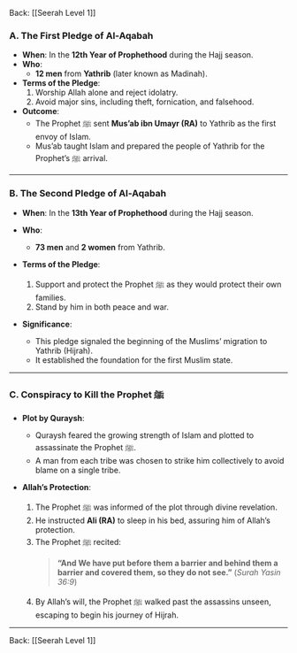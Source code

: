 Back: [[Seerah Level 1]]

### **A. The First Pledge of Al-Aqabah**  
- **When**: In the **12th Year of Prophethood** during the Hajj season.  
- **Who**:  
  - **12 men** from **Yathrib** (later known as Madinah).  
- **Terms of the Pledge**:  
  1. Worship Allah alone and reject idolatry.  
  2. Avoid major sins, including theft, fornication, and falsehood.  
- **Outcome**:  
  - The Prophet ﷺ sent **Mus’ab ibn Umayr (RA)** to Yathrib as the first envoy of Islam.  
  - Mus’ab taught Islam and prepared the people of Yathrib for the Prophet’s ﷺ arrival.  

---

### **B. The Second Pledge of Al-Aqabah**  
- **When**: In the **13th Year of Prophethood** during the Hajj season.  
- **Who**:  
  - **73 men** and **2 women** from Yathrib.  
- **Terms of the Pledge**:  
  1. Support and protect the Prophet ﷺ as they would protect their own families.  
  2. Stand by him in both peace and war.  

- **Significance**:  
  - This pledge signaled the beginning of the Muslims’ migration to Yathrib (Hijrah).  
  - It established the foundation for the first Muslim state.  

---

### **C. Conspiracy to Kill the Prophet ﷺ**  
- **Plot by Quraysh**:  
  - Quraysh feared the growing strength of Islam and plotted to assassinate the Prophet ﷺ.  
  - A man from each tribe was chosen to strike him collectively to avoid blame on a single tribe.  

- **Allah’s Protection**:  
  1. The Prophet ﷺ was informed of the plot through divine revelation.  
  2. He instructed **Ali (RA)** to sleep in his bed, assuring him of Allah’s protection.  
  3. The Prophet ﷺ recited:  
     > **“And We have put before them a barrier and behind them a barrier and covered them, so they do not see.”** (*Surah Yasin 36:9*)  
  4. By Allah’s will, the Prophet ﷺ walked past the assassins unseen, escaping to begin his journey of Hijrah.  

---

Back: [[Seerah Level 1]]